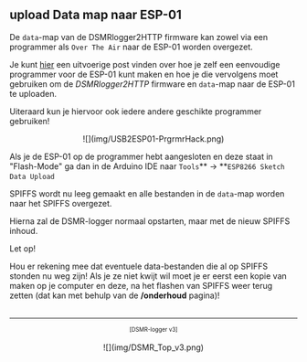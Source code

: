 ## upload Data map naar ESP-01
De `data`-map van de DSMRlogger2HTTP firmware kan zowel via een programmer
als `Over The Air` naar de ESP-01 worden overgezet.


Je kunt 
<a href="https://willem.aandewiel.nl/index.php/2018/08/27/eenvoudige-programmer-voor-de-esp-01-esp8266/" target="_blank">hier</a>
een uitvoerige post vinden over hoe je zelf een eenvoudige programmer voor de
ESP-01 kunt maken en hoe je die vervolgens moet gebruiken om de 
*DSMRlogger2HTTP* firmware en `data`-map naar de ESP-01 te uploaden.

Uiteraard kun je hiervoor ook iedere andere geschikte programmer gebruiken!

<center>![](img/USB2ESP01-PrgrmrHack.png)</center>

Als je de ESP-01 op de programmer hebt aangesloten en deze staat in "Flash-Mode"
ga dan in de Arduino IDE naar `Tools`** -> **`ESP8266 Sketch Data Upload` <br>

SPIFFS wordt nu leeg gemaakt en alle bestanden in de `data`-map worden naar het SPIFFS overgezet.

Hierna zal de DSMR-logger normaal opstarten, maar met de nieuw SPIFFS inhoud.

<div class="admonition note">
<p class="admonition-title">Let op!</p>
Hou er rekening mee dat eventuele data-bestanden die al op SPIFFS stonden nu weg zijn! 
Als je ze niet kwijt wil moet je er eerst een kopie van maken op je computer en deze, 
na het flashen van SPIFFS weer terug zetten (dat kan met behulp van de 
<b>/onderhoud</b> pagina)!
</div>


<br>

---
<center style="font-size: 70%;">[DSMR-logger v3]</center><br>

<center>![](img/DSMR_Top_v3.png)</center>



